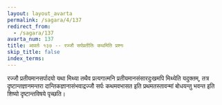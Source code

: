 ```yaml
---
layout: layout_avarta
permalink: /sagara/4/137
redirect_from:
  - /sagara/137
avarta_num: 137
title: आवर्तः १३७ -- रज्जौ सर्पप्रतीतिः कथमिति प्रश्नः
skip_title: false
index_terms: 
---
```


रज्जौ प्रतीयमानसर्पादयो यथा मिथ्या तथैव प्रत्यगात्मनि प्रतीयमानसंसारदुःखमपि मिथ्येति
यदुक्तम्, तत्र दृष्टान्तज्ञानमन्तरा दान्तिकज्ञानासंभवाद्रज्जौ सर्पः कथमवभासत
इति प्रथमतस्तावन्मां बोधयन्तु भवन्त इति शिष्यो दृष्टान्तविषये पृच्छति।
